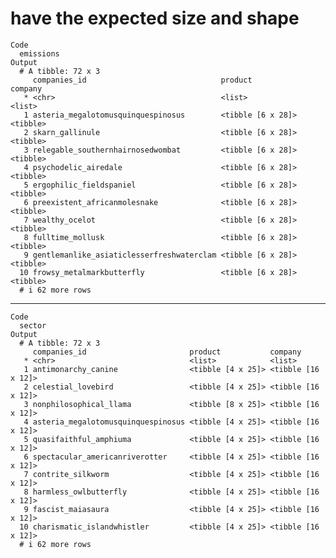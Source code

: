 # have the expected size and shape

    Code
      emissions
    Output
      # A tibble: 72 x 3
         companies_id                              product           company 
       * <chr>                                     <list>            <list>  
       1 asteria_megalotomusquinquespinosus        <tibble [6 x 28]> <tibble>
       2 skarn_gallinule                           <tibble [6 x 28]> <tibble>
       3 relegable_southernhairnosedwombat         <tibble [6 x 28]> <tibble>
       4 psychodelic_airedale                      <tibble [6 x 28]> <tibble>
       5 ergophilic_fieldspaniel                   <tibble [6 x 28]> <tibble>
       6 preexistent_africanmolesnake              <tibble [6 x 28]> <tibble>
       7 wealthy_ocelot                            <tibble [6 x 28]> <tibble>
       8 fulltime_mollusk                          <tibble [6 x 28]> <tibble>
       9 gentlemanlike_asiaticlesserfreshwaterclam <tibble [6 x 28]> <tibble>
      10 frowsy_metalmarkbutterfly                 <tibble [6 x 28]> <tibble>
      # i 62 more rows

---

    Code
      sector
    Output
      # A tibble: 72 x 3
         companies_id                       product           company           
       * <chr>                              <list>            <list>            
       1 antimonarchy_canine                <tibble [4 x 25]> <tibble [16 x 12]>
       2 celestial_lovebird                 <tibble [4 x 25]> <tibble [16 x 12]>
       3 nonphilosophical_llama             <tibble [8 x 25]> <tibble [16 x 12]>
       4 asteria_megalotomusquinquespinosus <tibble [4 x 25]> <tibble [16 x 12]>
       5 quasifaithful_amphiuma             <tibble [4 x 25]> <tibble [16 x 12]>
       6 spectacular_americanriverotter     <tibble [4 x 25]> <tibble [16 x 12]>
       7 contrite_silkworm                  <tibble [4 x 25]> <tibble [16 x 12]>
       8 harmless_owlbutterfly              <tibble [4 x 25]> <tibble [16 x 12]>
       9 fascist_maiasaura                  <tibble [4 x 25]> <tibble [16 x 12]>
      10 charismatic_islandwhistler         <tibble [4 x 25]> <tibble [16 x 12]>
      # i 62 more rows


